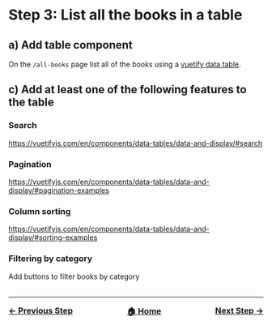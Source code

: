 # Step 3: List all the books in a table

## a) Add table component

On the `/all-books` page list all of the books using a [vuetify data table](https://vuetifyjs.com/en/components/data-tables/basics/).

## c) Add at least one of the following features to the table

### Search

https://vuetifyjs.com/en/components/data-tables/data-and-display/#search

### Pagination

https://vuetifyjs.com/en/components/data-tables/data-and-display/#pagination-examples

### Column sorting

https://vuetifyjs.com/en/components/data-tables/data-and-display/#sorting-examples

### Filtering by category

Add buttons to filter books by category


<hr style="margin-top: 32px">
<div style="display: flex; justify-content: space-between; margin-top: 16px; font-weight: bold; font-size: 16px">
  <span><a href="./docs/tasks/step-2.md">← Previous Step</a></span>
  <span><a href="README.md">🏠 Home</a></span>
  <span><a href="./docs/tasks/step-3.md">Next Step →</a></span>
</div>
